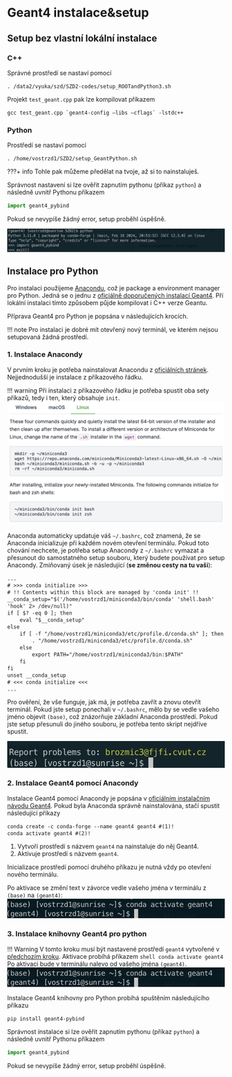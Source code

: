 # Geant4 instalace&setup

## Setup bez vlastní lokální instalace

### C++

Správné prostředí se nastaví pomocí 

```shell
. /data2/vyuka/szd/SZD2-codes/setup_ROOTandPython3.sh
```

Projekt `test_geant.cpp` pak lze kompilovat příkazem

```shell
gcc test_geant.cpp `geant4-config —libs —cflags` -lstdc++
```

### Python

Prostředí se nastaví pomocí 

```shell
. /home/vostrzd1/SZD2/setup_GeantPython.sh
```


???+ info
    Tohle pak můžeme předělat na tvoje, až si to nainstaluješ.

Správnost nastavení si lze ověřit zapnutím pythonu (příkaz `python`) a následně uvnitř Pythonu příkazem 

```python 
import geant4_pybind
```

Pokud se nevypíše žádný error, setup proběhl úspěšně. 


![Kontrola geant4](kontrolaGeant4Python.png)

## Instalace pro Python

Pro instalaci použijeme [Anacondu](https://anaconda.org), což je package a environment manager pro Python. Jedná se o jednu z [oficiálně doporučených instalací Geant4](https://geant4-userdoc.web.cern.ch/UsersGuides/InstallationGuide/html/index.html#conda-on-linux-macos). Pří lokální instalaci tímto způsobem půjde kompilovat i C++ verze Geantu.

Příprava Geant4 pro Python je popsána v následujících krocích.

!!! note
    Pro instalaci je dobré mít otevřený nový terminál, ve kterém nejsou setupovaná žádná prostředí.

### 1. Instalace Anacondy

V prvním kroku je potřeba nainstalovat Anacondu z [oficiálních stránek](https://docs.anaconda.com/free/miniconda/#quick-command-line-install). Nejjednodušší je instalace z příkazového řádku. 

!!! warning
    Při instalaci z příkazového řádku je potřeba spustit oba sety příkazů, tedy i ten, který obsahuje `init`. 
    [![Instalace Anacondy](instalaceCondy.png)](https://docs.anaconda.com/free/miniconda/#quick-command-line-install)

Anaconda automaticky updatuje váš `~/.bashrc`, což znamená, že se Anaconda inicializuje při každém novém otevření terminálu. Pokud toto chování nechcete, je potřeba setup Anacondy z `~/.bashrc` vymazat a přesunout do samostatného setup souboru, který budete používat pro setup Anacondy. Zmiňovaný úsek je následující (**se změnou cesty na tu vaši**):

```shell title="~/.bashrc"
...
# >>> conda initialize >>>
# !! Contents within this block are managed by 'conda init' !!
__conda_setup="$('/home/vostrzd1/miniconda3/bin/conda' 'shell.bash' 'hook' 2> /dev/null)"
if [ $? -eq 0 ]; then
    eval "$__conda_setup"
else
    if [ -f "/home/vostrzd1/miniconda3/etc/profile.d/conda.sh" ]; then
        . "/home/vostrzd1/miniconda3/etc/profile.d/conda.sh"
    else
        export PATH="/home/vostrzd1/miniconda3/bin:$PATH"
    fi
fi
unset __conda_setup
# <<< conda initialize <<<
...
```

Pro ověření, že vše funguje, jak má, je potřeba zavřít a znovu otevřít terminál. Pokud jste setup ponechali v `~/.bashrc`, mělo by se vedle vašeho jméno objevit `(base)`, což znázorňuje základní Anaconda prostředí. Pokud jste setup přesunuli do jiného souboru, je potřeba tento skript nejdříve spustit. 

![setupAnaconda](setupAnaconda.png)

### 2. Instalace Geant4 pomocí Anacondy

Instalace Geant4 pomocí Anacondy je popsána v [oficiálním instalačním návodu Geant4](https://geant4-userdoc.web.cern.ch/UsersGuides/InstallationGuide/html/index.html#conda-on-linux-macos). Pokud byla Anaconda správně nainstalována, stačí spustit následující příkazy

```shell
conda create -c conda-forge --name geant4 geant4 #(1)!
conda activate geant4 #(2)!
```

1. Vytvoří prostředí s názvem `geant4` na nainstaluje do něj Geant4.
2. Aktivuje prostředí s názvem `geant4`.

Inicializace prostředí pomocí druhého příkazu je nutná vždy po otevření nového terminálu. 

Po aktivace se změní text v závorce vedle vašeho jména v terminálu z `(base)` na `(geant4)`:
![aktivovanyGeant4](aktivovanyGeant4.png)

### 3. Instalace knihovny Geant4 pro python

!!! Warning 
    V tomto kroku musí být nastavené prostředí `geant4` vytvořené v [předchozím kroku](#2-instalace-geant4-pomocí-anacondy). Aktivace probíhá příkazem 
    ```shell
    conda activate geant4
    ```
    Po aktivaci bude v terminálu nalevo od vašeho jména `(geant4)`.
    ![aktivovanyGeant4](aktivovanyGeant4.png)

Instalace Geant4 knihovny pro Python probíhá spuštěním následujícího příkazu

```shell
pip install geant4-pybind
```

Správnost instalace si lze ověřit zapnutím pythonu (příkaz `python`) a následně uvnitř Pythonu příkazem 

```python 
import geant4_pybind
```

Pokud se nevypíše žádný error, setup proběhl úspěšně. 